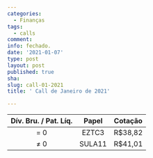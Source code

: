 ```yaml
---
categories:
  - Finanças
tags:
  - calls
comment: 
info: fechado.
date: '2021-01-07'
type: post
layout: post
published: true
sha: 
slug: call-01-2021
title: ' Call de Janeiro de 2021'

---
```


| **Dív. Bru. / Pat. Líq.** | **Papel** | **Cotação** |
|:-------------------------:|:---------:|:-----------:|
| = 0                       | EZTC3     | R$38,82     |
| ≠ 0                       | SULA11     | R$41,01     |
